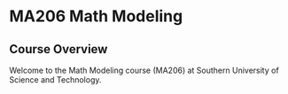 # MA206 Math Modeling
## Course Overview
Welcome to the Math Modeling course (MA206) at Southern University of Science and Technology. 
